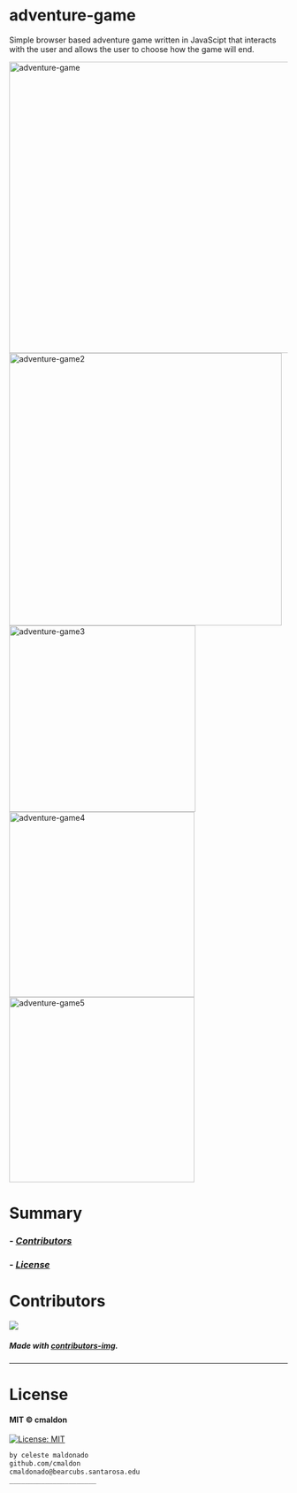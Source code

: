 # adventure-game
Simple browser based adventure game written in JavaScipt that interacts with the user and allows the user to choose how the game will end.

<img width="527" alt="adventure-game" src="https://user-images.githubusercontent.com/69225402/117089526-a1c12500-ad0a-11eb-8fd9-6b5bd4275654.png">

<img width="493" alt="adventure-game2" src="https://user-images.githubusercontent.com/69225402/117089532-a554ac00-ad0a-11eb-9331-8b9a294cc472.png">

<img width="337" alt="adventure-game3" src="https://user-images.githubusercontent.com/69225402/117089534-a7b70600-ad0a-11eb-99fa-314ebaa80a51.png">

<img width="335" alt="adventure-game4" src="https://user-images.githubusercontent.com/69225402/117089538-a8e83300-ad0a-11eb-9cae-625fc83a84cf.png">

<img width="335" alt="adventure-game5" src="https://user-images.githubusercontent.com/69225402/117089541-aa196000-ad0a-11eb-8981-d6d6d5081644.png">

# Summary
### -  *[Contributors](#Contributors)*
### -  *[License](#License)*


# Contributors

[![](https://contrib.rocks/image?repo=cmaldon/ai-spy)](https://github.com/cmaldon/ai-spy/graphs/contributors)

##### Made with [contributors-img](https://contrib.rocks).

-----------------
# License
#### MIT © cmaldon
[![License: MIT](https://img.shields.io/badge/License-MIT-yellow.svg)](https://opensource.org/licenses/MIT)
```bash
by celeste maldonado
github.com/cmaldon
cmaldonado@bearcubs.santarosa.edu
______________________
``` 
